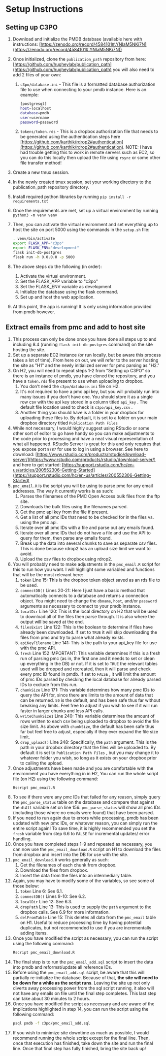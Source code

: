 # Setup Instructions

## Setting up C3PO

1. Download and initialize the PMDB database (available here with instructions: [https://zenodo.org/record/4584101#.YNIaM5NKi7N](https://zenodo.org/record/4584101#.YNIaM5NKi7N))
2. Once initialized, clone the `publication_path` repository from here: [https://github.com/hugheylab/publication_path](https://github.com/hugheylab/publication_path) you will also need to add 2 files of your own:
    1. `c3po/database.ini` - This file is a formatted database authorization file to use when connecting to your pmdb instance. Here is an example:

        ```bash
        [postgresql]
        host=localhost
        database=pmdb
        user=username
        password=password
        ```

    2. `tokens/token.rds` - This is a dropbox authorization file that needs to be generated using the authentication steps here [https://github.com/karthik/rdrop2#authentication](https://github.com/karthik/rdrop2#authentication). NOTE: I have had trouble getting this to work in remote servers such as EC2, so you can do this locally then upload the file using `rsync` or some other file transfer method!
3. Create a new tmux session.
4. In the newly created tmux session, set your working directory to the publication_path repository directory.
5. Install required python libraries by running `pip install -r requirements.txt`
6. Once the requirements are met, set up a virtual environment by running `python3 -m venv venv`
7. Then, you can activate the virtual environment and set everything up to host the site on port 5000 using the commands in the `setup.sh` file:

    ```bash
    . venv/bin/activate
    export FLASK_APP="c3po"
    export FLASK_ENV="development"
    flask init-db-postgres
    flask run -h 0.0.0.0 -p 5000
    ```

8. The above steps do the following (in order):
    1. Activate the virtual environment.
    2. Set the FLASK_APP variable to "c3po"
    3. Set the FLASK_ENV variable as development
    4. Initialize the database using the flask command.
    5. Set up and host the web application.
9. At this point, the app is running! It is only using information provided from pmdb however.

## Extract emails from pmc and add to host site

1. This process can only be done once you have done all steps up to and including 8.4 (running `flask init-db-postgres` command) on the site hosting the site.
2. Set up a separate EC2 instance (or run locally, but be aware this process takes a lot of time). From here on out, we will refer to the server hosting the site as "H1" and the newly initialized server for pmc parsing as "H2."
3. On H2, you will need to repeat steps 1-2 from "Setting up C3PO" so there is an instance of pmdb, you have cloned the repository, and you have a `token.rds` file present to use when uploading to dropbox.
    1. You don't need the `c3po/database.ini` file on H2.
    2. It's not required to have a pmc api key, but you will probably run into many issues if you don't have one. You should store it as a single row csv with the api key stored in a column titled `api_key` . The default file location used to check is `c3po/api_key.csv` .
    3. Another thing you should have is a folder in your dropbox for uploading these files to. By default, it is set to a folder on your main dropbox directory titled `Publication Path Files`
4. While not necessary, I would highly suggest using RStudio or some other sort of editor to go have handy so you can make adjustments to the code prior to processing and have a neat visual representation of what all happened. RStudio Server is great for this and only requires that you expose port `8787` for use to log in using a browser. See here to download: [https://www.rstudio.com/products/rstudio/download-server/](https://www.rstudio.com/products/rstudio/download-server/) and here to get started: [https://support.rstudio.com/hc/en-us/articles/200552306-Getting-Started](https://support.rstudio.com/hc/en-us/articles/200552306-Getting-Started) 
5. `pmc_email.R` is the script you will be using to parse pmc for any email addresses. The way it currently works is as such:
    1. Parses the filenames of the PMC Open Access bulk files from the ftp site.
    2. Downloads the bulk files using the filenames parsed.
    3. Get the pmc api key from the file if present.
    4. Get a list of all pmc IDs that need to be checked for in the files vs. using the pmc api.
    5. Iterate over all pmc IDs with a file and parse out any emails found.
    6. Iterate over all pmc IDs that do not have a file and use the API to query for them, then parse any emails found.
    7. Break up the data into several chunks to save as separate csv files. This is done because rdrop2 has an upload size limit we want to avoid.
    8. Upload the csv files to dropbox using rdrop2.
6. You will probably need to make adjustments in the `pmc_email.R` script for this to run how you want. I will highlight some variabled and functions that will be the most relevant here:
    1. `token` Line 15: This is the dropbox token object saved as an rds file to be used.
    2. `connectDB()` Lines 20-21: Here I just have a basic method that automatically connects to a database and returns a connection object. You might need to change the `dbname`, `host`, and/or `password` arguments as necessary to connect to your pmdb instance.
    3. `localDir` Line 120: This is the local directory on H2 that will be used to download all of the files then parse through. It is also where the output will be saved at the end.
    4. `filesExist` Line 122: This is the boolean to determine if files have already been downloaded. If set to `TRUE` it will skip downloading the files from pmc and try to parse what already exists.
    5. `apiKeyFilename` Line 141: This is the path to your api_key file for use with the pmc API.
    6. `fresh` Line 152 IMPORTANT: This variable determines if this is a fresh run of parsing pmc (as in, the first one and it needs to set or clean up everything in the DB) or not. If it is set to `TRUE` the relevant tables used will be dropped and recreated, then it will parse and check every pmc ID found in pmdb. If set to `FALSE` , it will limit the amount of pmc IDs parsed by checking the local database for already parsed IDs to exclude from this run.
    7. `chunkSize` Line 171: This variable determines how many pmc IDs to query the API for, since there are limits to the amount of data that can be returned. `50` is the default, and has been safe thus far without breaking any limits. Feel free to adjust if you wish to see if it will run faster in larger chunks and less API calls.
    8. `writeChunkSize1` Line 240: This variable determines the amount of rows written to each csv being uploaded to dropbox to avoid the file size limit. As above with `chunkSize`, the default has been safe thus far but feel free to adjust, especially if they ever expand the file size limit.
    9. `drop_upload()` Line 248: Specifically, the `path` argument. This is the path in your dropbox directory that the files will be uploaded to. By default it is set to `Publication Path Files` , but you may change it to whatever folder you wish, so long as it exists on your dropbox prior to calling the upload.
7. Once adjustments have been made and you are comfortable with the environment you have everything in in H2, You can run the whole script file (on H2) using the following command:
    ```bash
    Rscript pmc_email.R
    ```
8. To see if there were any pmc IDs that failed for any reason, simply query the `pmc_parse_status` table on the database and compare that against the `dtAll` variable set on line 156. `pmc_parse_status` will show all pmc IDs (including those where no emails were found) that have been parsed.
9. If you need to run again due to errors while processing, pmdb has been updated with new pmc IDs, or whatever reason, you can simply run the entire script again! To save time, it is highly recommended you set the `fresh` variable from step 6.6 to `FALSE` for incremental updates/ error handling.
10. Once you have completed steps 1-9 and repeated as necessary, you can now use the `pmc_email_download.R` script on H1 to download the files from dropbox and insert into the DB for use with the site.
11. `pmc_email_download.R` works generally as such:
    1. Get the filenames of each chunk from dropbox.
    2. Download the files from dropbox.
    3. Insert the data from the files into an intermediary table.
12. Again, you may have to modify some of the variables, so see some of those below:
    1. `token` Line 6: See 6.1.
    2. `connectDB()` Lines 9-10: See 6.2.
    3. `localDir` Line 12: See 6.3.
    4. `dropPath` Line 13: This is used to supply the `path` argument to the dropbox calls. See 6.9 for more information.
    5. `delFromTable` Line 15: This deletes all data from the `pmc_email` table on H1. Useful to reduce processing time by having potential duplicates, but not recommended to use if you are incrementally adding items.
13. Once you have modified the script as necessary, you can run the script using the following command:
    ```bash
    Rscript pmc_email_download.R
    ```
14. The final step is to run the `pmc_email_add.sql` script to insert the data into pmdb and reformat/update all reference IDs.
15. Before using the `pmc_email_add.sql` script, be aware that this will partially re-initialize the database. Because of that, **the site will need to be down for a while as the script runs**. Leaving the site up not only diverts away processing power from the sql script running, it also will not have any emails on file until the final step completes. This last step can take about 30 minutes to 2 hours.
16. Once you have modified the script as necessary and are aware of the implications highlighted in step 14, you can run the script using the following command:
    ```bash
    psql pmdb -f c3po/pmc_email_add.sql
    ```
17. If you wish to minimize site downtime as much as possible, I would recommend running the whole script except for the final line. Then, once that execution has finished, take down the site and run the final line. Once that final step has fully finished, bring the site back up!
